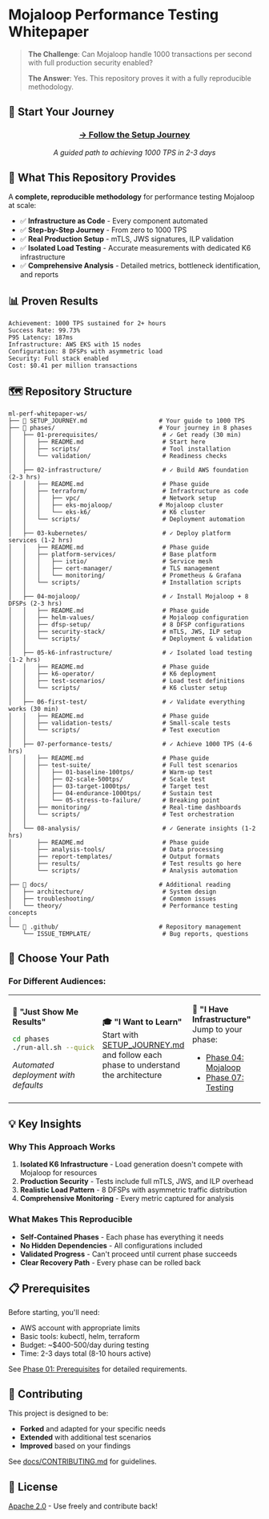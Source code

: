 # Mojaloop Performance Testing Whitepaper

> **The Challenge**: Can Mojaloop handle 1000 transactions per second with full production security enabled?
>
> **The Answer**: Yes. This repository proves it with a fully reproducible methodology.

## 🚀 Start Your Journey

<div align="center">

### **[→ Follow the Setup Journey](SETUP_JOURNEY.md)**
*A guided path to achieving 1000 TPS in 2-3 days*

</div>

## 🎯 What This Repository Provides

A **complete, reproducible methodology** for performance testing Mojaloop at scale:

- ✅ **Infrastructure as Code** - Every component automated
- ✅ **Step-by-Step Journey** - From zero to 1000 TPS  
- ✅ **Real Production Setup** - mTLS, JWS signatures, ILP validation
- ✅ **Isolated Load Testing** - Accurate measurements with dedicated K6 infrastructure
- ✅ **Comprehensive Analysis** - Detailed metrics, bottleneck identification, and reports

## 📊 Proven Results

```
Achievement: 1000 TPS sustained for 2+ hours
Success Rate: 99.73%
P95 Latency: 187ms
Infrastructure: AWS EKS with 15 nodes
Configuration: 8 DFSPs with asymmetric load
Security: Full stack enabled
Cost: $0.41 per million transactions
```

## 🗺️ Repository Structure

```
ml-perf-whitepaper-ws/
├── 📍 SETUP_JOURNEY.md                    # Your guide to 1000 TPS
├── 📁 phases/                             # Your journey in 8 phases
│   ├── 01-prerequisites/                  # ✓ Get ready (30 min)
│   │   ├── README.md                      # Start here
│   │   ├── scripts/                       # Tool installation
│   │   └── validation/                    # Readiness checks
│   │
│   ├── 02-infrastructure/                 # ✓ Build AWS foundation (2-3 hrs)
│   │   ├── README.md                      # Phase guide
│   │   ├── terraform/                     # Infrastructure as code
│   │   │   ├── vpc/                       # Network setup
│   │   │   ├── eks-mojaloop/             # Mojaloop cluster
│   │   │   └── eks-k6/                    # K6 cluster
│   │   └── scripts/                       # Deployment automation
│   │
│   ├── 03-kubernetes/                     # ✓ Deploy platform services (1-2 hrs)
│   │   ├── README.md                      # Phase guide
│   │   ├── platform-services/             # Base platform
│   │   │   ├── istio/                     # Service mesh
│   │   │   ├── cert-manager/              # TLS management
│   │   │   └── monitoring/                # Prometheus & Grafana
│   │   └── scripts/                       # Installation scripts
│   │
│   ├── 04-mojaloop/                       # ✓ Install Mojaloop + 8 DFSPs (2-3 hrs)
│   │   ├── README.md                      # Phase guide
│   │   ├── helm-values/                   # Mojaloop configuration
│   │   ├── dfsp-setup/                    # 8 DFSP configurations
│   │   ├── security-stack/                # mTLS, JWS, ILP setup
│   │   └── scripts/                       # Deployment & validation
│   │
│   ├── 05-k6-infrastructure/              # ✓ Isolated load testing (1-2 hrs)
│   │   ├── README.md                      # Phase guide
│   │   ├── k6-operator/                   # K6 deployment
│   │   ├── test-scenarios/                # Load test definitions
│   │   └── scripts/                       # K6 cluster setup
│   │
│   ├── 06-first-test/                     # ✓ Validate everything works (30 min)
│   │   ├── README.md                      # Phase guide
│   │   ├── validation-tests/              # Small-scale tests
│   │   └── scripts/                       # Test execution
│   │
│   ├── 07-performance-tests/              # ✓ Achieve 1000 TPS (4-6 hrs)
│   │   ├── README.md                      # Phase guide
│   │   ├── test-suite/                    # Full test scenarios
│   │   │   ├── 01-baseline-100tps/        # Warm-up test
│   │   │   ├── 02-scale-500tps/           # Scale test
│   │   │   ├── 03-target-1000tps/         # Target test
│   │   │   ├── 04-endurance-1000tps/      # Sustain test
│   │   │   └── 05-stress-to-failure/      # Breaking point
│   │   ├── monitoring/                    # Real-time dashboards
│   │   └── scripts/                       # Test orchestration
│   │
│   └── 08-analysis/                       # ✓ Generate insights (1-2 hrs)
│       ├── README.md                      # Phase guide
│       ├── analysis-tools/                # Data processing
│       ├── report-templates/              # Output formats
│       ├── results/                       # Test results go here
│       └── scripts/                       # Analysis automation
│
├── 📁 docs/                               # Additional reading
│   ├── architecture/                      # System design
│   ├── troubleshooting/                   # Common issues
│   └── theory/                            # Performance testing concepts
│
└── 📁 .github/                            # Repository management
    └── ISSUE_TEMPLATE/                    # Bug reports, questions
```

## 🚦 Choose Your Path

### For Different Audiences:

<table>
<tr>
<td width="33%">

**🏃 "Just Show Me Results"**
```bash
cd phases
./run-all.sh --quick
```
*Automated deployment with defaults*

</td>
<td width="33%">

**🎓 "I Want to Learn"**
Start with [SETUP_JOURNEY.md](SETUP_JOURNEY.md) and follow each phase to understand the architecture

</td>
<td width="33%">

**🔧 "I Have Infrastructure"**
Jump to your phase:
- [Phase 04: Mojaloop](phases/04-mojaloop/)
- [Phase 07: Testing](phases/07-performance-tests/)

</td>
</tr>
</table>

## 💡 Key Insights

### Why This Approach Works

1. **Isolated K6 Infrastructure** - Load generation doesn't compete with Mojaloop for resources
2. **Production Security** - Tests include full mTLS, JWS, and ILP overhead
3. **Realistic Load Pattern** - 8 DFSPs with asymmetric traffic distribution
4. **Comprehensive Monitoring** - Every metric captured for analysis

### What Makes This Reproducible

- **Self-Contained Phases** - Each phase has everything it needs
- **No Hidden Dependencies** - All configurations included
- **Validated Progress** - Can't proceed until current phase succeeds
- **Clear Recovery Path** - Every phase can be rolled back

## 📋 Prerequisites

Before starting, you'll need:
- AWS account with appropriate limits
- Basic tools: kubectl, helm, terraform
- Budget: ~$400-500/day during testing
- Time: 2-3 days total (8-10 hours active)

See [Phase 01: Prerequisites](phases/01-prerequisites/) for detailed requirements.

## 🤝 Contributing

This project is designed to be:
- **Forked** and adapted for your specific needs
- **Extended** with additional test scenarios
- **Improved** based on your findings

See [docs/CONTRIBUTING.md](docs/CONTRIBUTING.md) for guidelines.

## 📜 License

[Apache 2.0](LICENSE) - Use freely and contribute back!